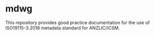 # mdwg
This repository provides good practice documentation for the use of ISO19115-3.2018 metadata standard for ANZLIC/ICSM.
